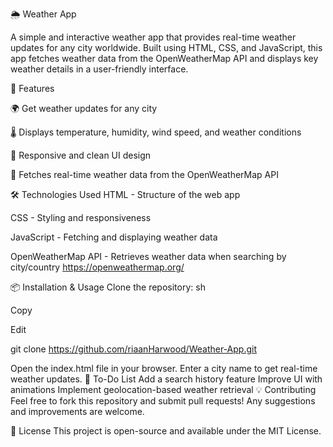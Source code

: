 
🌦 Weather App

A simple and interactive weather app that provides real-time weather updates for any city worldwide. Built using HTML, CSS, and JavaScript, this app fetches weather data from the OpenWeatherMap API and displays key weather details in a user-friendly interface.

🚀 Features

🌍 Get weather updates for any city

🌡️ Displays temperature, humidity, wind speed, and weather conditions

🎨 Responsive and clean UI design

🔄 Fetches real-time weather data from the OpenWeatherMap API

🛠 Technologies Used
HTML - Structure of the web app

CSS - Styling and responsiveness

JavaScript - Fetching and displaying weather data

OpenWeatherMap API - Retrieves weather data when searching by city/country 
https://openweathermap.org/

📦 Installation & Usage
Clone the repository:
sh

Copy

Edit

git clone https://github.com/riaanHarwood/Weather-App.git

Open the index.html file in your browser.
Enter a city name to get real-time weather updates.
📌 To-Do List
 Add a search history feature
 Improve UI with animations
 Implement geolocation-based weather retrieval
💡 Contributing
Feel free to fork this repository and submit pull requests! Any suggestions and improvements are welcome.

📜 License
This project is open-source and available under the MIT License.
